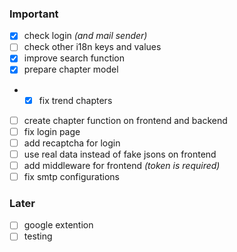### Important
- [x] check login _(and mail sender)_
- [ ] check other i18n keys and values
- [x] improve search function
- [x] prepare chapter model
- - [x] fix trend chapters
- [ ] create chapter function on frontend and backend
- [ ] fix login page
- [ ] add recaptcha for login
- [ ] use real data instead of fake jsons on frontend
- [ ] add middleware for frontend _(token is required)_
- [ ] fix smtp configurations

### Later
- [ ] google extention
- [ ] testing